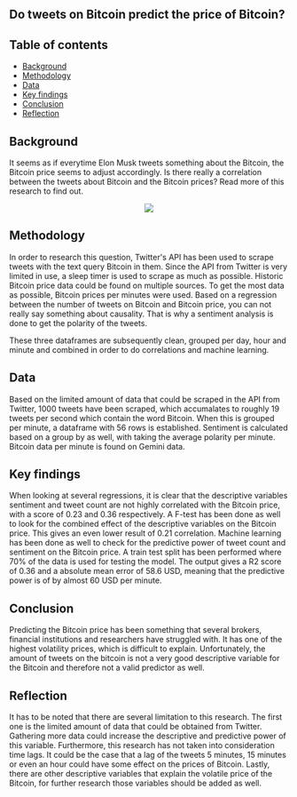 ## Do tweets on Bitcoin predict the price of Bitcoin?


## Table of contents
- [Background](https://github.com/Jenniferdersjant/Final_project/blob/main/README.md#background)
- [Methodology](https://github.com//Jenniferdersjant/Final_project/blob/main/README.md#methodology)
- [Data](https://github.com//Jenniferdersjant/Final_project/blob/main/README.md#data)
- [Key findings](https://github.com/Jenniferdersjant/Final_project/blob/main/README.md#key-findings)
- [Conclusion](https://github.com//Jenniferdersjant/Final_project/blob/main/README.md#Conclusion)
- [Reflection](https://github.com//Jenniferdersjant/Final_project/blob/main/README.md#Reflection)


## Background
It seems as if everytime Elon Musk tweets something about the Bitcoin, the Bitcoin price seems to adjust accordingly. Is there really a correlation between the tweets about Bitcoin and the Bitcoin prices? Read more of this research to find out. 


<p align="center">
  <img src="https://cdn.vox-cdn.com/thumbor/kRoX7XGXHMCqTtvu4KGGeoqmBdI=/0x0:5021x3161/920x613/filters:focal(2110x1180:2912x1982):format(webp)/cdn.vox-cdn.com/uploads/chorus_image/image/69306217/1232949232.0.jpg" />
</p>


## Methodology
In order to research this question, Twitter's API has been used to scrape tweets with the text query Bitcoin in them. Since the API from Twitter is very limited in use, a sleep timer is used to scrape as much as possible. Historic Bitcoin price data could be found on multiple sources. To get the most data as possible, Bitcoin prices per minutes were used. Based on a regression between the number of tweets on Bitcoin and Bitcoin price, you can not really say something about causality. That is why a sentiment analysis is done to get the polarity of the tweets. 

These three dataframes are subsequently clean, grouped per day, hour and minute and combined in order to do correlations and machine learning.

## Data
Based on the limited amount of data that could be scraped in the API from Twitter, 1000 tweets have been scraped, which accumalates to roughly 19 tweets per second which contain the word Bitcoin. When this is grouped per minute, a dataframe with 56 rows is established. Sentiment is calculated based on a group by as well, with taking the average polarity per minute. Bitcoin data per minute is found on Gemini data.

## Key findings
When looking at several regressions, it is clear that the descriptive variables sentiment and tweet count are not highly correlated with the Bitcoin price, with a score of 0.23 and 0.36 respectively. A F-test has been done as well to look for the combined effect of the descriptive variables on the Bitcoin price. This gives an even lower result of 0.21 correlation. 
Machine learning has been done as well to check for the predictive power of tweet count and sentiment on the Bitcoin price. A train test split has been performed where 70% of the data is used for testing the model. The output gives a R2 score of 0.36 and a absolute mean error of 58.6 USD, meaning that the predictive power is of by almost 60 USD per minute.

## Conclusion
Predicting the Bitcoin price has been something that several brokers, financial institutions and researchers have struggled with. It has one of the highest volatility prices, which is difficult to explain. Unfortunately, the amount of tweets on the bitcoin is not a very good descriptive variable for the Bitcoin and therefore not a valid predictor as well.

## Reflection
It has to be noted that there are several limitation to this research. The first one is the limited amount of data that could be obtained from Twitter. Gathering more data could increase the descriptive and predictive power of this variable. Furthermore, this research has not taken into consideration time lags. It could be the case that a lag of the tweets 5 minutes, 15 minutes or even an hour could have some effect on the prices of Bitcoin. Lastly, there are other descriptive variables that explain the volatile price of the Bitcoin, for further research those variables should be added as well.
